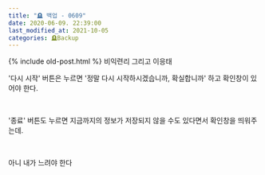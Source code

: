 ```yaml
---
title: "🪦 백업 - 0609"
date: 2020-06-09. 22:39:00
last_modified_at: 2021-10-05
categories: 🪦Backup
---
```

{% include old-post.html %}
비익련리 그리고 이응태

'다시 시작' 버튼은 누르면 '정말 다시 시작하시겠습니까, 확실합니까' 하고 확인창이 있어야 한다.

​

'종료' 버튼도 누르면 지금까지의 정보가 저장되지 않을 수도 있다면서 확인창을 띄워주는데.

​

아니 내가 느려야 한다